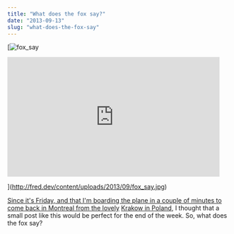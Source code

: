 ```yaml
---
title: "What does the fox say?"
date: "2013-09-13"
slug: "what-does-the-fox-say"
---
```


[![fox_say](images/fox_say.jpg)

<iframe width="480" height="270" src="https://www.youtube.com/embed/jofNR_WkoCE?feature=oembed" frameborder="0" allowfullscreen></iframe>

](http://fred.dev/content/uploads/2013/09/fox_say.jpg)

[Since it's Friday, and that I'm boarding the plane in a couple of minutes to come back in Montreal from the lovely](http://fred.dev/content/uploads/2013/09/fox_say.jpg) [Krakow in Poland](http://fred.dev/going-krakow-poland-anything-tourist/ "Going to Krakow in Poland, anything a tourist should do?"), I thought that a small post like this would be perfect for the end of the week. So, what does the fox say?
